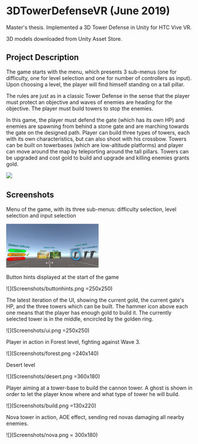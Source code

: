 # 3DTowerDefenseVR (June 2019)
Master's thesis. Implemented a 3D Tower Defense in Unity for HTC Vive VR.

3D models downloaded from Unity Asset Store.

## Project Description

The game starts with the menu, which presents 3 sub-menus (one for difficulty, one for level selection and one for number of controllers as input). Upon choosing a level, the player will find himself standing on a tall pillar.

The rules are just as in a classic Tower Defense in the sense that the player must protect an objective and waves of enemies are heading for the objective. The player must build towers to stop the enemies.

In this game, the player must defend the gate (which has its own HP) and enemies are spawning from behind a stone gate and are marching towards the gate on the designed path. Player can build three types of towers, each with its own characteristics, but can also shoot with his crossbow. Towers can be built on towerbases (which are low-altitude platforms) and player can move around the map by teleporting around the tall pillars. Towers can be upgraded and cost gold to build and upgrade and killing enemies grants gold.

![](3dtdvr.gif)

## Screenshots

Menu of the game, with its three sub-menus: difficulty selection, level selection and input selection

<img src="Screenshots/menu.png" width="250">

Button hints displayed at the start of the game

![](Screenshots/buttonhints.png =250x250)

The latest iteration of the UI, showing the current gold, the current gate's HP, and the three towers which can be built. The hammer icon above each one means that the player has enough gold to build it. The currently selected tower is in the middle, encircled by the golden ring.

![](Screenshots/ui.png =250x250)

Player in action in Forest level, fighting against Wave 3.

![](Screenshots/forest.png =240x140)

Desert level

![](Screenshots/desert.png =360x180)

Player aiming at a tower-base to build the cannon tower. A ghost is shown in order to let the player know where and what type of tower he will build.

![](Screenshots/build.png =130x220)

Nova tower in action, AOE effect, sending red novas damaging all nearby enemies.

![](Screenshots/nova.png = 300x180)
